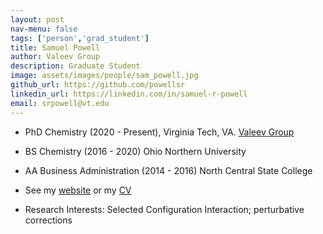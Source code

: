 ```yaml
---
layout: post 
nav-menu: false 
tags: ['person','grad_student']
title: Samuel Powell 
author: Valeev Group 
description: Graduate Student 
image: assets/images/people/sam_powell.jpg
github_url: https://github.com/powellsr
linkedin_url: https://linkedin.com/in/samuel-r-powell
email: srpowell@vt.edu
---
```

- PhD Chemistry (2020 - Present), Virginia Tech, VA. <a href="https://valeevgroup.github.io/">Valeev Group</a>
- BS Chemistry (2016 - 2020) Ohio Northern University
- AA Business Administration (2014 - 2016) North Central State College
- See my <a href="https://samuelrpowell.com/">website</a> or my <a href="../assets/docs/samuel_powell_cv_2022-03-08.pdf">CV</a>

- Research Interests:
  Selected Configuration Interaction; perturbative corrections
